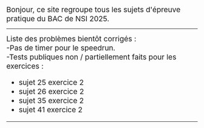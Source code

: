 <div style="display:flex;gap:2em;align-items:top;font-size: 1.2rem;">
Bonjour, ce site regroupe tous les sujets d'épreuve pratique du BAC de NSI 2025.
</div>

---

<div style="align-items:top;font-size: 1.2rem;">
Liste des problèmes bientôt corrigés :
<br>
-Pas de timer pour le speedrun.
<br>
-Tests publiques non / partiellement faits pour les exercices :
<ul>
    <li>sujet 25 exercice 2</li>
    <li>sujet 26 exercice 2</li>
    <li>sujet 35 exercice 2</li>
    <li>sujet 41 exercice 2</li>
</ul>
  </div>
</div>


---


